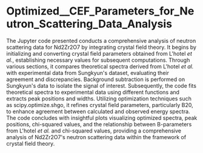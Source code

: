 # Optimized__CEF_Parameters_for_Neutron_Scattering_Data_Analysis

The Jupyter code presented conducts a comprehensive analysis of neutron scattering data for Nd${2}$Zr${2}$O${7}$ by integrating crystal field theory. It begins by initializing and converting crystal field parameters obtained from L'hotel $\textit{et al.}$, establishing necessary values for subsequent computations. Through various sections, it compares theoretical spectra derived from L'hotel $\textit{et al.}$ with experimental data from Sungkyun's dataset, evaluating their agreement and discrepancies. Background subtraction is performed on Sungkyun's data to isolate the signal of interest. Subsequently, the code fits theoretical spectra to experimental data using different functions and extracts peak positions and widths. Utilizing optimization techniques such as scipy.optimize.shgo, it refines crystal field parameters, particularly B20, to enhance agreement between calculated and observed energy spectra. The code concludes with insightful plots visualizing optimized spectra, peak positions, chi-squared values, and the relationship between B-parameters from L'hotel $\textit{et al.}$ and chi-squared values, providing a comprehensive analysis of Nd${2}$Zr${2}$O${7}$'s neutron scattering data within the framework of crystal field theory.
